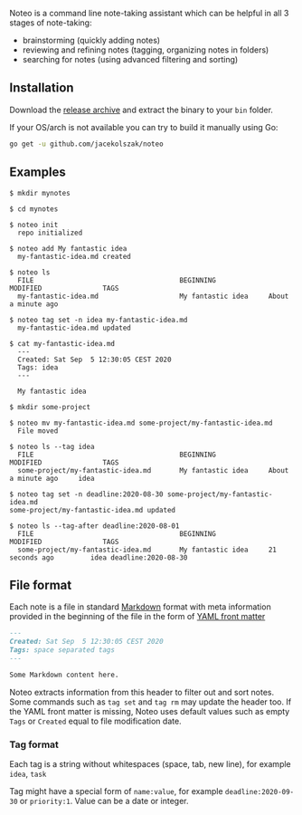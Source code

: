 Noteo is a command line note-taking assistant which can be helpful in all 3 stages of note-taking:

* brainstorming (quickly adding notes)
* reviewing and refining notes (tagging, organizing notes in folders)
* searching for notes (using advanced filtering and sorting)

## Installation

Download the [release archive](https://github.com/jacekolszak/noteo/releases) and extract the binary to your `bin` folder.

If your OS/arch is not available you can try to build it manually using Go:

```bash
go get -u github.com/jacekolszak/noteo
```

## Examples

```shell script
$ mkdir mynotes

$ cd mynotes

$ noteo init
  repo initialized

$ noteo add My fantastic idea
  my-fantastic-idea.md created

$ noteo ls
  FILE                                    BEGINNING             MODIFIED               TAGS
  my-fantastic-idea.md                    My fantastic idea     About a minute ago

$ noteo tag set -n idea my-fantastic-idea.md
  my-fantastic-idea.md updated

$ cat my-fantastic-idea.md 
  ---
  Created: Sat Sep  5 12:30:05 CEST 2020
  Tags: idea
  ---
  
  My fantastic idea

$ mkdir some-project

$ noteo mv my-fantastic-idea.md some-project/my-fantastic-idea.md
  File moved

$ noteo ls --tag idea
  FILE                                    BEGINNING             MODIFIED               TAGS
  some-project/my-fantastic-idea.md       My fantastic idea     About a minute ago     idea

$ noteo tag set -n deadline:2020-08-30 some-project/my-fantastic-idea.md
some-project/my-fantastic-idea.md updated

$ noteo ls --tag-after deadline:2020-08-01
  FILE                                    BEGINNING             MODIFIED               TAGS                 
  some-project/my-fantastic-idea.md       My fantastic idea     21 seconds ago         idea deadline:2020-08-30
```

## File format

Each note is a file in standard [Markdown](https://en.wikipedia.org/wiki/Markdown) format with meta information provided in the beginning of the file in the form of [YAML front matter](https://jekyllrb.com/docs/front-matter/)

```md
---
Created: Sat Sep  5 12:30:05 CEST 2020
Tags: space separated tags
---

Some Markdown content here.
```

Noteo extracts information from this header to filter out and sort notes. Some commands such as `tag set` and `tag rm` may update the header too. If the YAML front matter is missing, Noteo uses default values such as empty `Tags` or `Created` equal to file modification date.

### Tag format

Each tag is a string without whitespaces (space, tab, new line), for example `idea`, `task`

Tag might have a special form of `name:value`, for example `deadline:2020-09-30` or `priority:1`. Value can be a date or integer.

